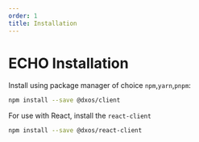 ```yaml
---
order: 1
title: Installation
---
```


# ECHO Installation

Install using package manager of choice `npm`,`yarn`,`pnpm`:

```bash
npm install --save @dxos/client
```

For use with React, install the `react-client`

```bash
npm install --save @dxos/react-client
```
